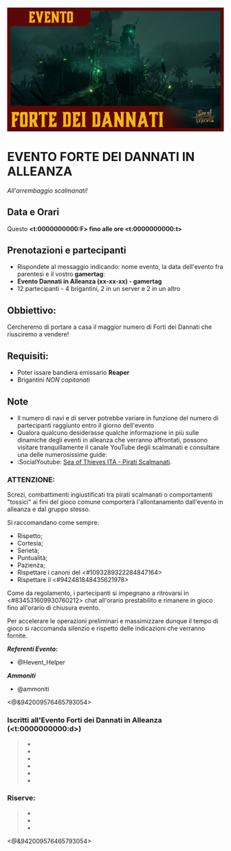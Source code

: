![Splash_Screen_Evento_Onorificenze_in_Alleanza](https://github.com/GLWine/Eventi-in-alleanza/blob/main/Eventi%20Farming/Assets/Evento_Forte_dei_Dannati.png?raw=true)

<!-- Non copiare il messaggio sopra nel messaggi Discord, utile solo per comodità visiva -->

# EVENTO FORTE DEI DANNATI IN ALLEANZA

*All'arrembaggio scalmanati!*

## Data e Orari
Questo **<t:0000000000:F> fino alle ore <t:0000000000:t>**

## Prenotazioni e partecipanti
- Rispondete al messaggio indicando: nome evento, la data dell'evento fra parentesi e il vostro **gamertag**:
 - __Evento Dannati in Alleanza (xx-xx-xx) - gamertag__
- 12 partecipanti - 4 brigantini, 2 in un server e 2 in un altro

## Obbiettivo:
Cercheremo di portare a casa il maggior numero di Forti dei Dannati che riusciremo a vendere!

## Requisiti:
- Poter issare bandiera emissario **Reaper**
- Brigantini *NON capitanati*

## Note
- Il numero di navi e di server potrebbe variare in funzione del numero di partecipanti raggiunto entro il giorno dell'evento
- Qualora qualcuno desiderasse qualche informazione in più sulle dinamiche degli eventi in alleanza che verranno affrontati, possono visitare tranquillamente il canale YouTube degli scalmanati e consultare una delle numerosissime guide:
 - :SocialYoutube: [Sea of Thieves ITA - Pirati Scalmanati](<https://www.youtube.com/@seaofthievesIta>).

### ATTENZIONE:
Screzi, combattimenti ingiustificati tra pirati scalmanati o comportamenti "tossici" ai fini del gioco comune comporterà l'allontanamento dall'evento in alleanza e dal gruppo stesso.

Si raccomandano come sempre:
- Rispetto;
- Cortesia;
- Serietà;
- Puntualità;
- Pazienza;
- Rispettare i canoni del <#1093289322284847164>
- Rispettare il <#942481848435621978>

Come da regolamento, i partecipanti si impegnano a ritrovarsi in <#834531609930760212> chat all'orario prestabilito e rimanere in gioco fino all'orario di chiusura evento.

Per accelerare le operazioni preliminari e massimizzare dunque il tempo di gioco si raccomanda silenzio e rispetto delle indicazioni che verranno fornite.

***Referenti Evento:***
- @Hevent_Helper

***Ammoniti***
- @ammoniti

<@&942009576465793054>

<!-- Separazione tra il primo ed il secondo messaggio -->

### Iscritti all'Evento Forti dei Dannati in Alleanza (<t:0000000000:d>)
> - 
> - 
> - 
> - 
> - 
> - 

### Riserve:
> - 
> - 
> - 

<@&942009576465793054>
